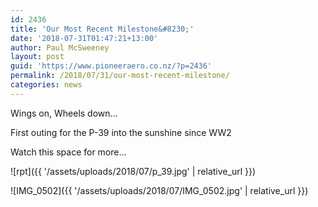 ```yaml
---
id: 2436
title: 'Our Most Recent Milestone&#8230;'
date: '2018-07-31T01:47:21+13:00'
author: Paul McSweeney
layout: post
guid: 'https://www.pioneeraero.co.nz/?p=2436'
permalink: /2018/07/31/our-most-recent-milestone/
categories: news
---
```


Wings on, Wheels down…

First outing for the P-39 into the sunshine since WW2

Watch this space for more…

![rpt]({{ '/assets/uploads/2018/07/p_39.jpg' | relative_url }})

![IMG_0502]({{ '/assets/uploads/2018/07/IMG_0502.jpg' | relative_url }})
